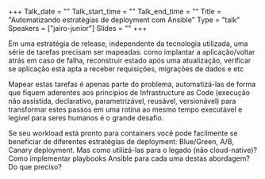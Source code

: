 +++
Talk_date = ""
Talk_start_time = ""
Talk_end_time = ""
Title = "Automatizando estratégias de deployment com Ansible"
Type = "talk"
Speakers = ["jairo-junior"]
Slides = ""
+++

Em uma estratégia de release, independente da tecnologia utilizada, uma série de tarefas precisam ser mapeadas: como implantar a aplicação/voltar atrás em caso de falha, reconstruir estado após uma atualização, verificar se aplicação está apta a receber requisições, migrações de dados e etc

Mapear estas tarefas é apenas parte do problema, automatizá-las de forma que fiquem aderentes aos princípios de Infrastructure as Code (execução não assistida, declarativo, parametrizável, reusável, versionável) para transformar estes passos em uma rotina ao mesmo tempo executável e legível para seres humanos é o grande desafio.

Se seu workload está pronto para containers você pode facilmente se beneficiar de diferentes estratégias de deployment: Blue/Green, A/B, Canary deployment. Mas como utilizá-las para o legado (não cloud-native)? Como implementar playbooks Ansible para cada uma destas abordagem? Do que preciso?
